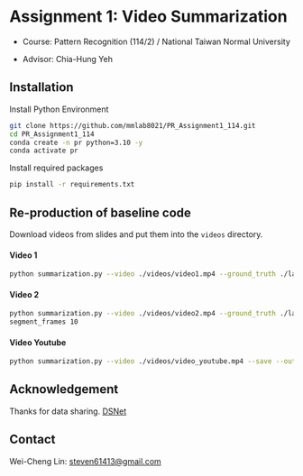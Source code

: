 # Assignment 1: Video Summarization
- Course: Pattern Recognition (114/2) / National Taiwan Normal University

- Advisor: Chia-Hung Yeh

## Installation 

Install Python Environment
```bash
git clone https://github.com/mmlab8021/PR_Assignment1_114.git
cd PR_Assignment1_114
conda create -n pr python=3.10 -y
conda activate pr
```

Install required packages
```bash
pip install -r requirements.txt
```


## Re-production of baseline code
Download videos from slides and put them into the `videos` directory.

#### Video 1
```bash
python summarization.py --video ./videos/video1.mp4 --ground_truth ./labels/video1.json --save --output output_video1.mp4
```

#### Video 2
```bash
python summarization.py --video ./videos/video2.mp4 --ground_truth ./labels/video2.json --rms 0.7 --hist 0.3 --save --output output_video2.mp4 --min_
segment_frames 10
```

#### Video Youtube
```bash
python summarization.py --video ./videos/video_youtube.mp4 --save --output output_youtube.mp4 --min_segment_frames 15 --rms 0.7 --hist 0.3 --padding_seconds 1.0
```

## Acknowledgement
Thanks for data sharing.
[DSNet](https://github.com/li-plus/DSNet)

## Contact

Wei-Cheng Lin: steven61413@gmail.com
